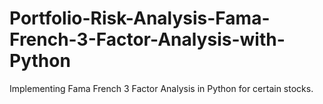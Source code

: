 # Portfolio-Risk-Analysis-Fama-French-3-Factor-Analysis-with-Python
Implementing Fama French 3 Factor Analysis in Python for certain stocks.  

